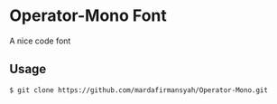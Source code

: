 
# Operator-Mono Font

A nice code font

## Usage

```sh
$ git clone https://github.com/mardafirmansyah/Operator-Mono.git
```




